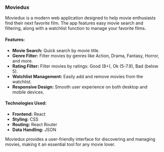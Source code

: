 ### Moviedux

Moviedux is a modern web application designed to help movie enthusiasts find their next favorite film. The app features easy movie search and filtering, along with a watchlist function to manage your favorite films.

#### Features:

- **Movie Search:** Quick search by movie title.
- **Genre Filter:** Filter movies by genres like Action, Drama, Fantasy, Horror, and more.
- **Rating Filter:** Filter movies by ratings: Good (8+), Ok (5-7.9), Bad (below 5).
- **Watchlist Management:** Easily add and remove movies from the watchlist.
- **Responsive Design:** Smooth user experience on both desktop and mobile devices.

#### Technologies Used:

- **Frontend:** React
- **Styling:** CSS
- **Routing:** React Router
- **Data Handling:** JSON

Moviedux provides a user-friendly interface for discovering and managing movies, making it an essential tool for any movie lover.
